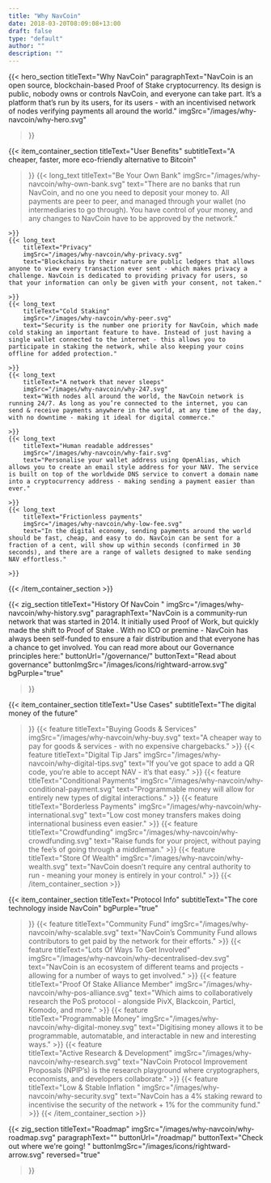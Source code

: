 ```yaml
---
title: "Why NavCoin"
date: 2018-03-20T08:09:08+13:00
draft: false
type: "default"
author: ""
description: ""
---
```

{{< hero_section
titleText="Why NavCoin"
paragraphText="NavCoin is an open source, blockchain-based Proof of Stake cryptocurrency. Its design is public, nobody owns or controls NavCoin, and everyone can take part. It’s a platform that’s run by its users, for its users - with an incentivised network of nodes verifying payments all around the world."
imgSrc="/images/why-navcoin/why-hero.svg"
>}}

{{< item_container_section 
    titleText="User Benefits"
    subtitleText="A cheaper, faster, more eco-friendly alternative to Bitcoin"
>}}
    {{< long_text 
        titleText="Be Your Own Bank"
        imgSrc="/images/why-navcoin/why-own-bank.svg"
        text="There are no banks that run NavCoin, and no one you need to deposit your money to. All payments are peer to peer, and managed through your wallet (no intermediaries to go through). You have control of your money, and any changes to NavCoin have to be approved by the network."

    >}}
    {{< long_text 
        titleText="Privacy"
        imgSrc="/images/why-navcoin/why-privacy.svg"
        text="Blockchains by their nature are public ledgers that allows anyone to view every transaction ever sent - which makes privacy a challenge. NavCoin is dedicated to providing privacy for users, so that your information can only be given with your consent, not taken."

    >}}
    {{< long_text 
        titleText="Cold Staking"
        imgSrc="/images/why-navcoin/why-peer.svg"
        text="Security is the number one priority for NavCoin, which made cold staking an important feature to have. Instead of just having a single wallet connected to the internet - this allows you to participate in staking the network, while also keeping your coins offline for added protection."

    >}}
    {{< long_text 
        titleText="A network that never sleeps"
        imgSrc="/images/why-navcoin/why-247.svg"
        text="With nodes all around the world, the NavCoin network is running 24/7. As long as you’re connected to the internet, you can send & receive payments anywhere in the world, at any time of the day, with no downtime - making it ideal for digital commerce."

    >}}
    {{< long_text 
        titleText="Human readable addresses"
        imgSrc="/images/why-navcoin/why-fair.svg"
        text="Personalise your wallet address using OpenAlias, which allows you to create an email style address for your NAV. The service is built on top of the worldwide DNS service to convert a domain name into a cryptocurrency address - making sending a payment easier than ever."

    >}}
    {{< long_text 
        titleText="Frictionless payments"
        imgSrc="/images/why-navcoin/why-low-fee.svg"
        text="In the digital economy, sending payments around the world should be fast, cheap, and easy to do. NavCoin can be sent for a fraction of a cent, will show up within seconds (confirmed in 30 seconds), and there are a range of wallets designed to make sending NAV effortless."

    >}}
{{< /item_container_section >}}

{{< zig_section
  titleText="History Of NavCoin "
  imgSrc="/images/why-navcoin/why-history.svg"
  paragraphText="NavCoin is a community-run network that was started in 2014. It initially used Proof of Work, but quickly made the shift to Proof of Stake . With no ICO or premine - NavCoin has always been self-funded to ensure a fair distribution and that everyone has a chance to get involved. You can read more about our Governance principles here:"
  buttonUrl="/governance/"
  buttonText="Read about governance"
  buttonImgSrc="/images/icons/rightward-arrow.svg"
  bgPurple="true"
>}}


{{< item_container_section 
    titleText="Use Cases"
    subtitleText="The digital money of the future"
>}}
    {{< feature 
        titleText="Buying Goods & Services"
        imgSrc="/images/why-navcoin/why-buy.svg"
        text="A cheaper way to pay for goods & services - with no expensive chargebacks."
    >}}
    {{< feature 
        titleText="Digital Tip Jars"
        imgSrc="/images/why-navcoin/why-digital-tips.svg"
        text="If you’ve got space to add a QR code, you’re able to accept NAV - it’s that easy."
    >}}
    {{< feature                 
        titleText="Conditional Payments"
        imgSrc="/images/why-navcoin/why-conditional-payment.svg"
        text="Programmable money will allow for entirely new types of digital interactions."
    >}}
    {{< feature                 
        titleText="Borderless Payments"
        imgSrc="/images/why-navcoin/why-international.svg"
        text="Low cost money transfers makes doing international business even easier."
    >}}
    {{< feature                 
        titleText="Crowdfunding"
        imgSrc="/images/why-navcoin/why-crowdfunding.svg"
        text="Raise funds for your project, without paying the fee’s of going through a middleman."
    >}}
    {{< feature                 
        titleText="Store Of Wealth"
        imgSrc="/images/why-navcoin/why-wealth.svg"
        text="NavCoin doesn’t require any central authority to run - meaning your money is entirely in your control."
    >}}
{{< /item_container_section >}}


{{< item_container_section 
    titleText="Protocol Info"
    subtitleText="The core technology inside NavCoin"
    bgPurple="true"
>}}
    {{< feature 
        titleText="Community Fund"
        imgSrc="/images/why-navcoin/why-scalable.svg"
        text="NavCoin’s Community Fund allows contributors to get paid by the network for their efforts."
    >}}
    {{< feature 
        titleText="Lots Of Ways To Get Involved"
        imgSrc="/images/why-navcoin/why-decentralised-dev.svg"
        text="NavCoin is an ecosystem of different teams and projects - allowing for a number of ways to get involved."
    >}}
    {{< feature                 
        titleText="Proof Of Stake Alliance Member"
        imgSrc="/images/why-navcoin/why-pos-alliance.svg"
        text="Which aims to collaboratively research the PoS protocol - alongside PivX, Blackcoin, Particl, Komodo, and more."
    >}}
    {{< feature                 
        titleText="Programmable Money"
        imgSrc="/images/why-navcoin/why-digital-money.svg"
        text="Digitising money allows it to be programmable, automatable, and interactable in new and interesting ways."
    >}}
    {{< feature                 
        titleText="Active Research & Development"
        imgSrc="/images/why-navcoin/why-research.svg"
        text="NavCoin Protocol Improvement Proposals (NPIP’s) is the research playground where cryptographers, economists, and developers collaborate."
    >}}
    {{< feature                 
        titleText="Low & Stable Inflation "
        imgSrc="/images/why-navcoin/why-security.svg"
        text="NavCoin has a 4% staking reward to incentivise the security of the network + 1% for the community fund."
    >}}
{{< /item_container_section >}}

{{< zig_section
titleText="Roadmap"
imgSrc="/images/why-navcoin/why-roadmap.svg"
paragraphText="" 
buttonUrl="/roadmap/"
buttonText="Check out where we're going! "
buttonImgSrc="/images/icons/rightward-arrow.svg"
reversed="true"
>}}